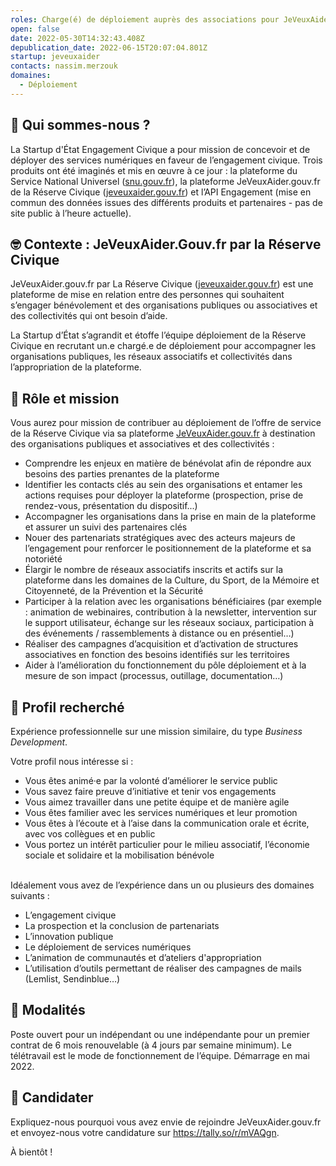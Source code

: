 ```yaml
---
roles: Charge(é) de déploiement auprès des associations pour JeVeuxAider.Gouv.fr !
open: false
date: 2022-05-30T14:32:43.408Z
depublication_date: 2022-06-15T20:07:04.801Z
startup: jeveuxaider
contacts: nassim.merzouk
domaines:
  - Déploiement
---
```

## 👋 Qui sommes-nous ?

La Startup d'État Engagement Civique a pour mission de concevoir et de déployer des services numériques en faveur de l’engagement civique. Trois produits ont été imaginés et mis en œuvre à ce jour : la plateforme du Service National Universel ([snu.gouv.fr](https://www.snu.gouv.fr/)), la plateforme JeVeuxAider.gouv.fr de la Réserve Civique ([jeveuxaider.gouv.fr](https://jeveuxaider.gouv.fr/)) et l’API Engagement (mise en commun des données issues des différents produits et partenaires - pas de site public à l’heure actuelle).

## 🤓 Contexte : JeVeuxAider.Gouv.fr par la Réserve Civique

JeVeuxAider.gouv.fr par La Réserve Civique ([jeveuxaider.gouv.fr](https://jeveuxaider.gouv.fr/)) est une plateforme de mise en relation entre des personnes qui souhaitent s’engager bénévolement et des organisations publiques ou associatives et des collectivités qui ont besoin d’aide.

La Startup d’État s’agrandit et étoffe l’équipe déploiement de la Réserve Civique en recrutant un.e chargé.e de déploiement pour accompagner les organisations publiques, les réseaux associatifs et collectivités dans l’appropriation de la plateforme.

## 🎯 Rôle et mission

Vous aurez pour mission de contribuer au déploiement de l’offre de service de la Réserve Civique via sa plateforme [JeVeuxAider.gouv.fr](https://jeveuxaider.gouv.fr/) à destination des organisations publiques et associatives et des collectivités :

* Comprendre les enjeux en matière de bénévolat afin de répondre aux besoins des parties prenantes de la plateforme 
* Identifier les contacts clés au sein des organisations et entamer les actions requises pour déployer la plateforme (prospection, prise de rendez-vous, présentation du dispositif...)
* Accompagner les organisations dans la prise en main de la plateforme et assurer un suivi des partenaires clés
* Nouer des partenariats stratégiques avec des acteurs majeurs de l’engagement pour renforcer le positionnement de la plateforme et sa notoriété 
* Élargir le nombre de réseaux associatifs inscrits et actifs sur la plateforme dans les domaines de la Culture, du Sport, de la Mémoire et Citoyenneté, de la Prévention et la Sécurité
* Participer à la relation avec les organisations bénéficiaires (par exemple : animation de webinaires, contribution à la newsletter, intervention sur le support utilisateur, échange sur les réseaux sociaux, participation à des événements / rassemblements à distance ou en présentiel…)
* Réaliser des campagnes d’acquisition et d’activation de structures associatives en fonction des besoins identifiés sur les territoires
* Aider à l’amélioration du fonctionnement du pôle déploiement et à la mesure de son impact (processus, outillage, documentation…)

## 🔎 Profil recherché

Expérience professionnelle sur une mission similaire, du type *Business Development*.

Votre profil nous intéresse si :

* Vous êtes animé·e par la volonté d’améliorer le service public
* Vous savez faire preuve d’initiative et tenir vos engagements
* Vous aimez travailler dans une petite équipe et de manière agile
* Vous êtes familier avec les services numériques et leur promotion 
* Vous êtes à l’écoute et à l’aise dans la communication orale et écrite, avec vos collègues et en public
* Vous portez un intérêt particulier pour le milieu associatif, l’économie sociale et solidaire et la mobilisation bénévole

\
Idéalement vous avez de l’expérience dans un ou plusieurs des domaines suivants :

* L’engagement civique
* La prospection et la conclusion de partenariats 
* L’innovation publique
* Le déploiement de services numériques
* L’animation de communautés et d’ateliers d'appropriation 
* L’utilisation d’outils permettant de réaliser des campagnes de mails (Lemlist, Sendinblue…)

## 📝 Modalités

Poste ouvert pour un indépendant ou une indépendante pour un premier contrat de 6 mois renouvelable (à 4 jours par semaine minimum). Le télétravail est le mode de fonctionnement de l’équipe. Démarrage en mai 2022.

## 🚀 Candidater

Expliquez-nous pourquoi vous avez envie de rejoindre JeVeuxAider.gouv.fr et envoyez-nous votre candidature sur <https://tally.so/r/mVAQgn>.

À bientôt !